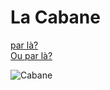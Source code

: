 # La Cabane
[par là?](Saucisse.md)   
[Ou par là?](Les_Bretons.md)   

![Cabane](https://www.bide-et-musique.com/images/pochettes/24953.jpg)